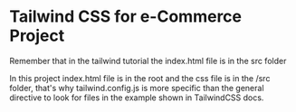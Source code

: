 # Tailwind CSS for e-Commerce Project

Remember that in the tailwind tutorial the index.html file is in the src folder

In this project index.html file is in the root and the css file is in the /src folder, that's why tailwind.config.js is more specific than the general directive to look for files in the example shown in TailwindCSS docs.

